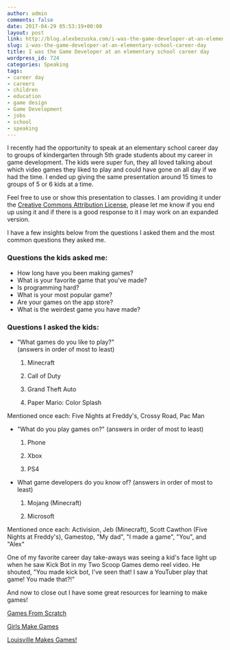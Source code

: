 ```yaml
---
author: admin
comments: false
date: 2017-04-29 05:53:19+00:00
layout: post
link: http://blog.alexbezuska.com/i-was-the-game-developer-at-an-elementary-school-career-day/
slug: i-was-the-game-developer-at-an-elementary-school-career-day
title: I was the Game Developer at an elementary school career day
wordpress_id: 724
categories: Speaking
tags:
- career day
- careers
- children
- education
- game design
- Game Development
- jobs
- school
- speaking
---
```


I recently had the opportunity to speak at an elementary school career day to groups of kindergarten through 5th grade students about my career in game development.
The kids were super fun, they all loved talking about which video games they liked to play and could have gone on all day if we had the time. I ended up giving the same presentation around 15 times to groups of 5 or 6 kids at a time.



Feel free to use or show this presentation to classes. I am providing it under the [Creative Commons Attribution License](https://creativecommons.org/licenses/by-nc-nd/4.0/), please let me know if you end up using it and if there is a good response to it I may work on an expanded version.

I have a few insights below from the questions I asked them and the most common questions they asked me.

### Questions the kids asked me:
- How long have you been making games?
- What is your favorite game that you've made?
- Is programming hard?
- What is your most popular game?
- Are your games on the app store?
- What is the weirdest game you have made?

### Questions I asked the kids:

- "What games do you like to play?"  
(answers in order of most to least)

  1. Minecraft

  2. Call of Duty

  3. Grand Theft Auto

  4. Paper Mario: Color Splash


Mentioned once each:
Five Nights at Freddy's, Crossy Road, Pac Man



- "What do you play games on?"
(answers in order of most to least)

  1. Phone

  2. Xbox

  3. PS4


- What game developers do you know of?
(answers in order of most to least)

  1. Mojang (Minecraft)


  2. Microsoft


Mentioned once each:
Activision, Jeb (Minecraft), Scott Cawthon (Five Nights at Freddy's), Gamestop, "My dad", "I made a game", "You", and "Alex"


One of my favorite career day take-aways was seeing a kid's face light up when he saw Kick Bot in my Two Scoop Games demo reel video. He shouted, "You made kick bot, I've seen that! I saw a YouTuber play that game! You made that?!"



And now to close out I have some great resources for learning to make games!

[Games From Scratch](http://www.gamefromscratch.com/post/2014/09/16/GameFromScratch-Guide-to-Getting-Kids-Started-in-Game-Development.aspx)

[Girls Make Games](http://girlsmakegames.com)

[Louisville Makes Games!](http://louisvillemakesgames.org)
